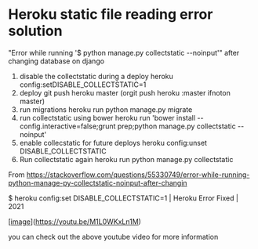 # Heroku static file reading error solution

"Error while running '$ python manage.py collectstatic --noinput'" after changing database on django

1. disable the collectstatic during a deploy
heroku config:setDISABLE_COLLECTSTATIC=1
2. deploy
git push heroku master (orgit push heroku <branch>:master ifnoton master)
3. run migrations
heroku run python manage.py migrate
4. run collectstatic using bower
heroku run 'bower install --config.interactive=false;grunt prep;python manage.py collectstatic --noinput'
5. enable collecstatic for future deploys
heroku config:unset DISABLE_COLLECTSTATIC
6. Run collectstatic again
heroku run python manage.py collectstatic

From <https://stackoverflow.com/questions/55330749/error-while-running-python-manage-py-collectstatic-noinput-after-changin> 



$ heroku config:set DISABLE_COLLECTSTATIC=1 | Heroku Error Fixed | 2021


[[image](https://user-images.githubusercontent.com/82816086/219457933-5381aa94-53c0-4510-81c4-77cab85780e5.png)](https://youtu.be/M1L0WKxLn1M)
  
 you can check out the above youtube video for more information
